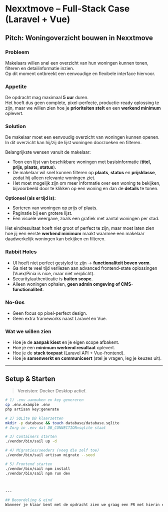 # Nexxtmove – Full-Stack Case (Laravel + Vue)

## Pitch: Woningoverzicht bouwen in Nexxtmove

### Probleem
Makelaars willen snel een overzicht van hun woningen kunnen tonen, filteren en detailinformatie inzien.  
Op dit moment ontbreekt een eenvoudige en flexibele interface hiervoor.

### Appetite
De opdracht mag maximaal **5 uur** duren.  
Het hoeft dus geen complete, pixel-perfecte, productie-ready oplossing te zijn, maar we willen zien hoe je **prioriteiten stelt** en een **werkend minimum** oplevert.

### Solution
De makelaar moet een eenvoudig overzicht van woningen kunnen openen. In dit overzicht kan hij/zij de lijst woningen doorzoeken en filteren.

Belangrijkste wensen vanuit de makelaar:
- Toon een lijst van beschikbare woningen met basisinformatie (**titel, prijs, plaats, status**).  
- De makelaar wil snel kunnen filteren op **plaats**, **status** en **prijsklasse**, zodat hij alleen relevante woningen ziet.  
- Het moet mogelijk zijn om meer informatie over een woning te bekijken, bijvoorbeeld door te klikken op een woning en dan de **details** te tonen.  

**Optioneel (als er tijd is):**
- Sorteren van woningen op prijs of plaats.  
- Paginatie bij een grotere lijst.  
- Een visuele weergave, zoals een grafiek met aantal woningen per stad.  

Het eindresultaat hoeft niet groot of perfect te zijn, maar moet laten zien hoe jij een eerste **werkend minimum** maakt waarmee een makelaar daadwerkelijk woningen kan bekijken en filteren.

### Rabbit Holes
- UI hoeft niet perfect gestyled te zijn → **functionaliteit boven vorm**.  
- Ga niet te veel tijd verliezen aan advanced frontend-state oplossingen (Vuex/Pinia is nice, maar niet verplicht).  
- Security/authenticatie is **buiten scope**.  
- Alleen woningen ophalen, **geen admin omgeving of CMS-functionaliteit**.  

### No-Gos
- Geen focus op pixel-perfect design.  
- Geen extra frameworks naast Laravel en Vue.  

### Wat we willen zien
- Hoe je de **aanpak kiest** en je eigen scope afbakent.  
- Hoe je een **minimum werkend resultaat** oplevert.  
- Hoe je de **stack toepast** (Laravel API + Vue-frontend).  
- Hoe je **samenwerkt en communiceert** (stel je vragen, leg je keuzes uit).  

---

## Setup & Starten

> Vereisten: Docker Desktop actief.

```bash
# 1) .env aanmaken en key genereren
cp .env.example .env
php artisan key:generate

# 2) SQLite DB klaarzetten
mkdir -p database && touch database/database.sqlite
# Zorg in .env dat DB_CONNECTION=sqlite staat

# 3) Containers starten
./vendor/bin/sail up -d

# 4) Migraties/seeders (voeg die zelf toe)
./vendor/bin/sail artisan migrate --seed

# 5) Frontend starten
./vendor/bin/sail npm install
./vendor/bin/sail npm run dev



---

## Beoordeling & eind
Wanneer je klaar bent met de opdracht zien we graag een PR met hierin een uitleg van je oplossing en wat je allemaal hebt overwogen. We zullen vervolgens samen zitten voor een demo om dit te bespreken. 

